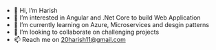 - 👋 Hi, I’m Harish
- 👀 I’m interested in Angular and .Net Core to build Web Application
- 🌱 I’m currently learning on Azure, Microservices and desgin patterns
- 💞️ I’m looking to collaborate on challenging projects
- 📫 Reach me on 20harish11@gmail.com

<!---
Harishkumar-k/Harishkumar-k is a ✨ special ✨ repository because its `README.md` (this file) appears on your GitHub profile.
You can click the Preview link to take a look at your changes.
--->
